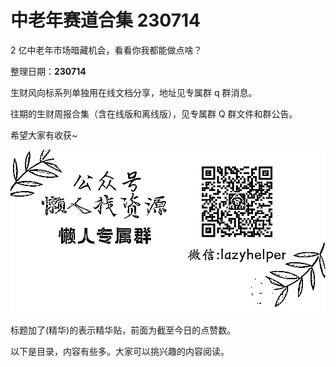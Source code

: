 # 中老年赛道合集 230714

2 亿中老年市场暗藏机会，看看你我都能做点啥？

整理日期：**230714**

 

 

生财风向标系列单独用在线文档分享，地址见专属群 q 群消息。

往期的生财周报合集（含在线版和离线版），见专属群 Q 群文件和群公告。

希望大家有收获~

![](img/zhonglaonian_0003.png)

标题加了(精华)的表示精华贴，前面为截至今日的点赞数。

以下是目录，内容有些多。大家可以挑兴趣的内容阅读。

 

 

 
